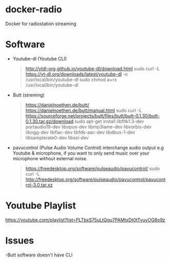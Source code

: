 # docker-radio
Docker for radiostation streaming

# Software

- Youtube-dl (Youtube CLI)
    > http://ytdl-org.github.io/youtube-dl/download.html
    > sudo curl -L https://yt-dl.org/downloads/latest/youtube-dl -o /usr/local/bin/youtube-dl
    > sudo chmod a+rx /usr/local/bin/youtube-dl

- Butt (streming)
    > https://danielnoethen.de/butt/
    > https://danielnoethen.de/butt/manual.html
    > sudo curl -L https://sourceforge.net/projects/butt/files/butt/butt-0.1.30/butt-0.1.30.tar.gz/download 
    > sudo apt-get install libfltk1.3-dev portaudio19-dev libopus-dev libmp3lame-dev libvorbis-dev libogg-dev libflac-dev libfdk-aac-dev libdbus-1-dev libsamplerate0-dev libssl-dev

- pavucontrol (Pulse Audio Volume Control) interchange audio output e.g Youtube & microphone, if you want to only send music over your microphone without external noise.

    > https://freedesktop.org/software/pulseaudio/pavucontrol/
    > sudo curl -L http://freedesktop.org/software/pulseaudio/pavucontrol/pavucontrol-3.0.tar.xz

# Youtube Playlist
https://youtube.com/playlist?list=PLTbxS75uLtQgu7PAMtxDt0tTyuyOG8o9z

# Issues

-Butt software doesn't have CLI